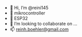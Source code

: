 - 👋 Hi, I’m @reini145
- 👀 mikrocontroller
- 🌱 ESP32
- 💞️ I’m looking to collaborate on ...
- 📫 reinh.boehler@gmail.com

<!---
reini145/reini145 is a ✨ special ✨ repository because its `README.md` (this file) appears on your GitHub profile.
You can click the Preview link to take a look at your changes.
--->
